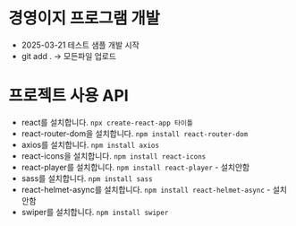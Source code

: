 # 경영이지 프로그램 개발

- 2025-03-21 테스트 샘플 개발 시작
- git add . -> 모든파일 업로드

# 프로젝트 사용 API

- react를 설치합니다. `npx create-react-app 타이틀`
- react-router-dom을 설치합니다. `npm install react-router-dom`
- axios를 설치합니다. `npm install axios`
- react-icons을 설치합니다. `npm install react-icons`
- react-player를 설치합니다. `npm install react-player` - 설치안함
- sass를 설치합니다. `npm install sass`
- react-helmet-async를 설치합니다. `npm install react-helmet-async` - 설치안함
- swiper를 설치합니다. `npm install swiper`
